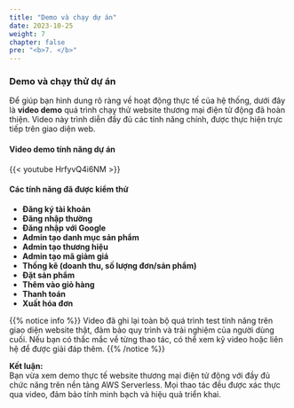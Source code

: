 ```yaml
---
title: "Demo và chạy dự án"
date: 2023-10-25
weight: 7
chapter: false
pre: "<b>7. </b>"
---
```


### Demo và chạy thử dự án

Để giúp bạn hình dung rõ ràng về hoạt động thực tế của hệ thống, dưới đây là **video demo** quá trình chạy thử website thương mại điện tử động đã hoàn thiện. Video này trình diễn đầy đủ các tính năng chính, được thực hiện trực tiếp trên giao diện web.


#### Video demo tính năng dự án

{{< youtube HrfyvQ4i6NM >}}


#### Các tính năng đã được kiểm thử

- **Đăng ký tài khoản**
- **Đăng nhập thường**
- **Đăng nhập với Google**
- **Admin tạo danh mục sản phẩm**
- **Admin tạo thương hiệu**
- **Admin tạo mã giảm giá**
- **Thống kê (doanh thu, số lượng đơn/sản phẩm)**
- **Đặt sản phẩm**
- **Thêm vào giỏ hàng**
- **Thanh toán**
- **Xuất hóa đơn**

{{% notice info %}}
Video đã ghi lại toàn bộ quá trình test tính năng trên giao diện website thật, đảm bảo quy trình và trải nghiệm của người dùng cuối.
Nếu bạn có thắc mắc về từng thao tác, có thể xem kỹ video hoặc liên hệ để được giải đáp thêm.
{{% /notice %}}

**Kết luận:**  
Bạn vừa xem demo thực tế website thương mại điện tử động với đầy đủ chức năng trên nền tảng AWS Serverless. Mọi thao tác đều được xác thực qua video, đảm bảo tính minh bạch và hiệu quả triển khai.

